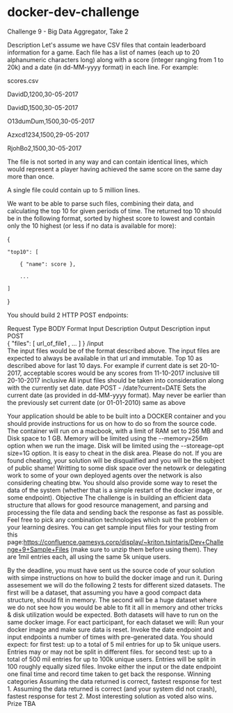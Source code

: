 # docker-dev-challenge
Challenge 9 - Big Data Aggregator, Take 2

Description
Let's assume we have CSV files that contain leaderboard information for a game. Each file has a list of names (each up to 20 alphanumeric characters long) along with a score (integer ranging from 1 to 20k) and a date (in dd-MM-yyyy format) in each line. For example: 

scores.csv

DavidD,1200,30-05-2017

DavidD,1500,30-05-2017

O13dumDum,1500,30-05-2017

Azxcd1234,1500,29-05-2017

RjohBo2,1500,30-05-2017


The file is not sorted in any way and can contain identical lines, which would represent a player having achieved the same score on the same day more than once. 

A single file could contain up to 5 million lines.


We want to be able to parse such files, combining their data, and calculating the top 10 for given periods of time.
The returned top 10 should be in the following format, sorted by highest score to lowest and contain only the 10 highest (or less if no data is available for more):

{

    "top10": [
    
        { "name": score },
	
        ...
	
    ]
    
}


You should build 2 HTTP POST endpoints:

Request
Type
BODY
Format
Input Description
Output Description
input	POST	
{
	"files": [
		url_of_file1 ,
		...
	]
}
/input	
The input files would be of the format described above. The input files are expected to always be available in that url and immutable.
Top 10 as described above for last 10 days. For example if current date is set 20-10-2017, acceptable scores would be any scores from 11-10-2017 inclusive till 20-10-2017 inclusive
All input files should be taken into consideration along with the currently set date.
date	POST	-	/date?current=DATE	Sets the current date (as provided in dd-MM-yyyy format). May never be earlier than the previously set current date (or 01-01-2010)	
same as above

Your application should be able to be built into a DOCKER container and you should provide instructions for us on how to do so from the source code. The container will run on a macbook, with a limit of RAM set to 256 MB and Disk space to 1 GB.
Memory will be limited using the --memory=256m option when we run the image.
Disk will be limited using the --storeage-opt size=1G option. It is easy to cheat in the disk area. Please do not. If you are found cheating, your solution will be disqualified and you will be the subject of public shame! Writting to some disk space over the netowrk or delegating work to some of your own deployed agents over the network is also considering cheating btw. 
You should also provide some way to reset the data of the system (whether that is a simple restart of the docker image, or some endpoint).
Objective
The challenge is in building an efficient data structure that allows for good resource management, and parsing and processing the file data and sending back the response as fast as possible.
Feel free to pick any combination technologies which suit the problem or your learning desires.
You can get sample input files for your testing from this page:https://confluence.gamesys.corp/display/~kriton.tsintaris/Dev+Challenge+9+Sample+Files (make sure to unzip them before using them). They are 1mil entries each, all using the same 5k unique users.

By the deadline, you must have sent us the source code of your solution with simpe instructions on how to build the docker image and run it. 
During assesement we will do the following 2 tests for different sized datasets. The first will be a dataset, that assuming you have a good compact data structure, should fit in memory. The second will be a huge dataset where we do not see how you would be able to fit it all in memory and other tricks & disk utilization would be expected. Both datasets will have to run on the same docker image.
For eact participant, for each dataset we will:
Run your docker image and make sure data is reset.
Invoke the date endpoint and input endpoints a number of times with pre-generated data. You should expect:
for first test: up to a total of 5 mil entries for up to 5k unique users. Entries may or may not be split in different files.
for second test: up to a total of 500 mil entries for up to 100k unique users. Entries will be split in 100 roughly equally sized files.
Invoke either the input or the date endpoint one final time and record time taken to get back the response.
Winning categories
Assuming the data returned is correct, fastest response for test 1.
Assuming the data returned is correct (and your system did not crash), fastest response for test 2.
Most interesting solution as voted also wins.
Prize
TBA
